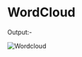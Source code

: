 # WordCloud

Output:-


![Wordcloud](https://user-images.githubusercontent.com/102148710/209382568-c168d636-a60e-44f1-8c7a-24a1fb1f2086.png)
